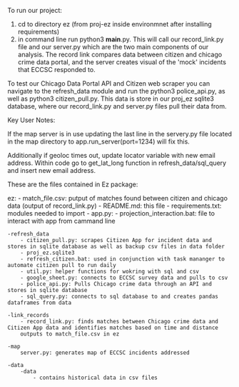 To run our project:

1. cd to directory ez (from proj-ez inside environmnet after installing requirements)
2. in command line run python3 __main__.py. This will call our record_link.py file and our server.py
which are the two main components of our analysis. The record link compares data between citizen and
chicago crime data portal, and the server creates visual of the 'mock' incidents that ECCSC responded to. 

To test our Chicago Data Portal API and Citizen web scraper you can navigate to the refresh_data 
module and run the python3 police_api.py, as well as python3 citizen_pull.py. This data is store in our 
proj_ez sqlite3 database, where our record_link.py and server.py files pull their data from. 

Key User Notes:

If the map server is in use updating the last line in the servery.py file located in the map directory to 
app.run_server(port=1234) will fix this.

Additionally if geoloc times out, update locator variable with new email address. Within code go to get_lat_long 
function in refresh_data/sql_query and insert new email address. 

These are the files contained in Ez package:

ez:
    - match_file.csv: putput of matches found between citizen and chicago data (output of record_link.py)
    - README.md: this file
    - requirements.txt: modules needed to import
    - app.py: 
    - projection_interaction.bat: file to interact with app from cammand line

    -refresh_data
        - citizen_pull.py: scrapes Citizen App for incident data and stores in sqlite database as well as backup csv files in data folder
        - proj_ez.sqlite3
        - refresh_citizen.bat: used in conjunction with task mananger to automate citizen pull to run daily  
        - util.py: helper functions for wokring with sql and csv
        - google_sheet.py: connects to ECCSC survey data and pulls to csv
        - police_api.py: Pulls Chicago crime data through an API and stores in sqlite database 
        - sql_query.py: connects to sql database to and creates pandas dataframes from data

    -link_records
        - record_link.py: finds matches between Chicago crime data and Citizen App data and identifies matches based on time and distance
        outputs to match_file.csv in ez 

    -map
        server.py: generates map of ECCSC incidents addressed

    -data
        -data 
            - contains historical data in csv files
